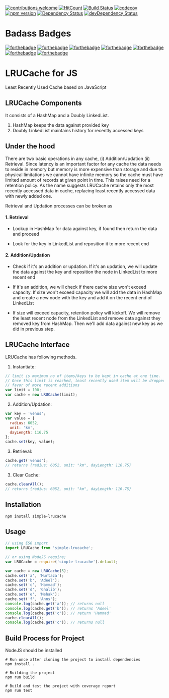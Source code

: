[![contributions welcome](https://img.shields.io/badge/contributions-welcome-brightgreen.svg?style=flat)](https://github.com/dwyl/esta/issues) [![HitCount](http://hits.dwyl.io/murtazazaidi/lrucache.svg)](http://hits.dwyl.io/murtazazaidi/lrucache) [![Build Status](https://travis-ci.org/murtazazaidi/lrucache.svg?branch=master)](https://travis-ci.org/murtazazaidi/lrucache) [![codecov](https://codecov.io/gh/murtazazaidi/lrucache/branch/master/graph/badge.svg)](https://codecov.io/gh/murtazazaidi/lrucache) [![npm version](https://badge.fury.io/js/simple-lrucache.svg)](https://badge.fury.io/js/simple-lrucache)  [![Dependency Status](https://david-dm.org/murtazazaidi/lrucache.svg)](https://david-dm.org/murtazazaidi/lrucache) [![devDependency Status](https://david-dm.org/murtazazaidi/lrucache/dev-status.svg)](https://david-dm.org/murtazazaidi/lrucache#info=devDependencies)


# Badass Badges
[![forthebadge](http://forthebadge.com/badges/uses-js.svg)](http://forthebadge.com)
[![forthebadge](http://forthebadge.com/badges/powered-by-electricity.svg)](http://forthebadge.com) [![forthebadge](http://forthebadge.com/badges/makes-people-smile.svg)](http://forthebadge.com)
[![forthebadge](http://forthebadge.com/badges/gluten-free.svg)](http://forthebadge.com) [![forthebadge](http://forthebadge.com/badges/oooo-kill-em.svg)](http://forthebadge.com) [![forthebadge](http://forthebadge.com/badges/built-with-love.svg)](http://forthebadge.com) [![forthebadge](http://forthebadge.com/badges/built-with-swag.svg)](http://forthebadge.com)


# LRUCache for JS
Least Recently Used Cache based on JavaScript


## LRUCache Components
It consists of a HashMap and a Doubly LinkedList.
1. HashMap keeps the data against provided key
2. Doubly LinkedList maintains history for recently accessed keys


## Under the hood
There are two basic operations in any cache, (i) Addition/Updation (ii) Retrieval. Since latency is an important factor for any cache the data needs to reside in memory but memory is more expensive than storage and due to physical limitations we cannot have infinite memory so the cache must have limited amount of records at given point in time. This raises need for a retention policy. As the name suggests LRUCache retains only the most recently accessed data in cache, replacing least recently accessed data with newly added one.

Retrieval and Updation processes can be broken as
#### 1. Retrieval
- Lookup in HashMap for data against key, if found then return the data and proceed

- Look for the key in LinkedList and reposition it to more recent end

#### 2. Addition/Updation
- Check if it's an addition or updation. If it's an updation, we will update the data against the key and reposition the node in LinkedList to more recent end

- If it's an addition, we will check if there cache size won't exceed capacity. If size won't exceed capacity we will add the data in HashMap and create a new node with the key and add it on the recent end of LinkedList

- If size will exceed capacity, retention policy will kickoff. We will remove the least recent node from the LinkedList and remove data against they removed key from HashMap. Then we'll add data against new key as we did in previous step.

## LRUCache Interface
LRUCache has following methods.

1. Instantiate:
```javascript
// limit is maximum no of items/keys to be kept in cache at one time.
// Once this limit is reached, least recently used item will be dropped in
// favor of more recent additions
var limit = 100;
var cache = new LRUCache(limit);
```


2. Addition/Updation:
```javascript
var key = 'venus';
var value = {
  radius: 6052,
  unit: 'km',
  dayLength: 116.75
};
cache.set(key, value);
```


3. Retrieval:
```javascript
cache.get('venus');
// returns {radius: 6052, unit: "km", dayLength: 116.75}
```


3. Clear Cache:
```javascript
cache.clearAll();
// returns {radius: 6052, unit: "km", dayLength: 116.75}
```

## Installation
```
npm install simple-lrucache
```

## Usage
```javascript
// using ES6 import
import LRUCache from 'simple-lrucache';

// or using NodeJS require;
var LRUCache = require('simple-lrucache').default;

var cache = new LRUCache(5);
cache.set('a', 'Murtaza');
cache.set('b', 'Adeel');
cache.set('c', 'Hammad');
cache.set('d', 'Ghalib');
cache.set('e', 'Mehak');
cache.set('f', 'Anns');
console.log(cache.get('a')); // returns null
console.log(cache.get('b')); // returns 'Adeel'
console.log(cache.get('c')); // return 'Hammad'
cache.clearAll();
console.log(cache.get('c')); // returns null
```


## Build Process for Project
NodeJS should be installed
```
# Run once after cloning the project to install dependencies
npm install .

# Building the project
npm run build

# Build and test the project with coverage report
npm run test
```
